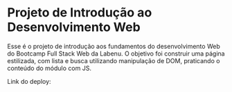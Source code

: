 # Projeto de Introdução ao Desenvolvimento Web

Esse é o projeto de introdução aos fundamentos do desenvolvimento Web do Bootcamp Full Stack Web da Labenu. O objetivo foi construir uma página estilizada, com lista e busca utilizando manipulação de DOM, praticando o conteúdo do módulo com JS.

Link do deploy: 


